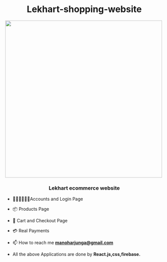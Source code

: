 
<p>
 <h1 align="center" > Lekhart-shopping-website </h1>
 
</p>

<img src="" height="500" />
<p>
  <h3 align="center">Lekhart ecommerce website</h3>

</p>

- 👱🏻‍♂️👱🏼‍♀️Accounts and Login Page

- 📦 Products Page

- 🛒 Cart and Checkout Page

- 💳 Real Payments 

- 📫 How to reach me **manoharjunga@gmail.com**

- All the above Applications are done by  **React.js,css,firebase.**
<p>
<h3 align ="center">

</h3>
</p>
